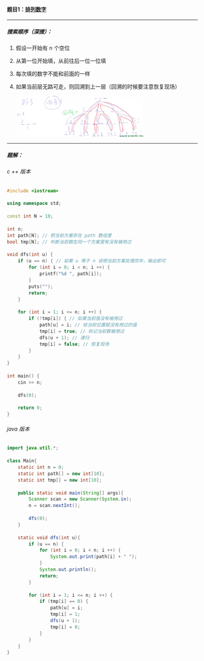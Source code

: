 #### 题目1：<a href="https://www.acwing.com/problem/content/844/">排列数字</a>

----------

##### 搜索顺序（深搜）：

1. 假设一开始有 n 个空位

2. 从第一位开始填，从前往后一位一位填

3. 每次填的数字不能和前面的一样

4. 如果当前层无路可走，则回溯到上一层（回溯的时候要注意恢复现场）

   <img src="https://raw.githubusercontent.com/DaoZuQieXing/Learn/main/img/算法基础课/算法基础课第三讲：搜索与图论/DFS排列数字搜索顺序.png" alt="system call" style="max-width: 70%">

-------------

##### 题解：

###### c ++ 版本

```c++
#include <iostream> 

using namespace std;

const int N = 10;

int n;
int path[N]; // 把当前方案存在 path 数组里
bool tmp[N]; // 判断当前数在同一个方案里有没有被用过

void dfs(int u) {
    if (u == n) { // 如果 u 等于 n 说明当前方案处理完毕，输出即可
        for (int i = 0; i < n; i ++) {
            printf("%d ", path[i]);
        }
        puts("");
        return;
    }
    
    for (int i = 1; i <= n; i ++) {
        if (!tmp[i]) { // 如果当前值没有被用过
            path[u] = i; // 给当前位置赋没有用过的值
            tmp[i] = true; // 标记当前数被用过
            dfs(u + 1); // 递归
            tmp[i] = false; // 恢复现场
        }
    }
}

int main() {
    cin >> n;
    
    dfs(0);
    
    return 0;
}
```



###### java 版本

```java
import java.util.*;

class Main{
    static int n = 0;
    static int path[] = new int[10];
    static int tmp[] = new int[10];
    
    public static void main(String[] args){
        Scanner scan = new Scanner(System.in);
        n = scan.nextInt();
        
        dfs(0);
    }
    
    static void dfs(int u){
        if (u == n) {
            for (int i = 0; i < n; i ++) {
                System.out.print(path[i] + " ");
            }
            System.out.println();
            return;
        }
        
        for (int i = 1; i <= n; i ++) {
            if (tmp[i] == 0) {
                path[u] = i;
                tmp[i] = 1;
                dfs(u + 1);
                tmp[i] = 0;
            }
        }
    }
}
```

